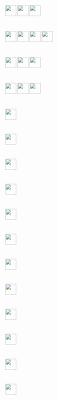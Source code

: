 <img src="https://img.shields.io/badge/-Facebook-1877F2?style=for-the-badge&logo=facebook&color=555&logoColor=fff" height="35"/>

<img src="https://img.shields.io/badge/-Facebook-1877F2?style=for-the-badge&logo=facebook&logoColor=fff" height="35" />

<img src="https://img.shields.io/badge/-Facebook-20232A?style=for-the-badge&logo=facebook&logoColor=1877F2" height="35" />

&nbsp;

<!-- --------------------------- -->

<img src="https://img.shields.io/badge/-Facebook-1877F2??style=plastic&logo=facebook&color=555&logoColor=fff" height="35"/>

<img src="https://img.shields.io/badge/-Facebook-1877F2??style=flat&logo=facebook&logoColor=fff" height="35" />

<img src="https://img.shields.io/badge/-Facebook-20232A?style=flat-square&logo=facebook&logoColor=1877F2" height="35" />

<img src="https://img.shields.io/badge/-Facebook-20232A?style=for-the-badge&logo=facebook&logoColor=1877F2" height="35" />

&nbsp;

<!-- --------------------------- -->

<img src="https://img.shields.io/badge/-Twitter-1DA1F2.svg?style=for-the-badge&logo=Twitter&color=555&logoColor=1877F2" height="35"/>

<img src="https://img.shields.io/badge/Twitter-1DA1F2?style=for-the-badge&logo=Twitter&color=1DA1F2&logoColor=fff" height="35"/>

<img src="https://img.shields.io/badge/-Twitter-20232A?style=for-the-badge&logo=Twitter&logoColor=1877F2" height="35"/>

&nbsp;

<!-- --------------------------- -->

<img src="https://img.shields.io/badge/-Instagram-black.svg?style=for-the-badge&logo=Instagram&color=555&logoColor=E4405F" height="35"/>

<img src="https://img.shields.io/badge/-Instagram-E4405F?style=for-the-badge&logo=Instagram&logoColor=fff" height="35"/>

<img src="https://img.shields.io/badge/-Instagram-20232A?style=for-the-badge&logo=Instagram&logoColor=E4405F" height="35"/>

&nbsp;

<!-- --------------------------- -->

<img src="https://img.shields.io/badge/-LinkedIn-black.svg?style=for-the-badge&logo=LinkedIn&color=555&logoColor=0A66C2" height="35"/>

&nbsp;

<!-- --------------------------- -->

<img src="https://img.shields.io/badge/-Youtube-black.svg?style=for-the-badge&logo=Youtube&color=555&logoColor=FF0000" height="35"/>

&nbsp;

<!-- --------------------------- -->

<img src="https://img.shields.io/badge/-Dribbble-black.svg?style=for-the-badge&logo=Dribbble&color=555&logoColor=EA4C89" height="35"/>

&nbsp;

<!-- --------------------------- -->
<img src="https://img.shields.io/badge/-Behance-black.svg?style=for-the-badge&logo=Behance&color=555&logoColor=1769FF" height="35"/>

&nbsp;

<!-- --------------------------- -->
<img src="https://img.shields.io/badge/-Pinterest-black.svg?style=for-the-badge&logo=Pinterest&color=555&logoColor=BD081C" height="35"/>

&nbsp;

<!-- --------------------------- -->

<img src="https://img.shields.io/badge/-Fiverr-black.svg?style=for-the-badge&logo=Fiverr&color=555&logoColor=1DBF73" height="35"/>

&nbsp;

<!-- --------------------------- -->

<img src="https://img.shields.io/badge/-Upwork-black.svg?style=for-the-badge&logo=Upwork&color=555&logoColor=6FDA44" height="35"/>

&nbsp;

<!-- --------------------------- -->

<img src="https://img.shields.io/badge/-CodePen-black.svg?style=for-the-badge&logo=CodePen&color=555&logoColor=000000" height="35"/>

&nbsp;

<!-- --------------------------- -->

<img src="https://img.shields.io/badge/-Github-black.svg?style=for-the-badge&logo=Github&color=555&logoColor=181717" height="35"/>

&nbsp;

<!-- --------------------------- -->

<img src="https://img.shields.io/badge/-Facebook-black.svg?style=for-the-badge&logo=facebook&color=555&logoColor=1877F2" height="35"/>

&nbsp;

<!-- --------------------------- -->

<img src="https://img.shields.io/badge/-Facebook-black.svg?style=for-the-badge&logo=facebook&color=555&logoColor=1877F2" height="35"/>

&nbsp;

<!-- --------------------------- -->

<img src="https://img.shields.io/badge/-Facebook-black.svg?style=for-the-badge&logo=facebook&color=555&logoColor=1877F2" height="35"/>
